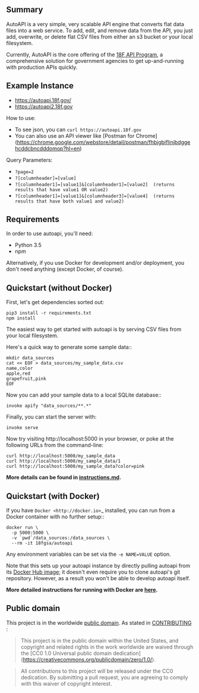 Summary
-------

AutoAPI is a very simple, very scalable API engine that converts flat data files into a web service.  To add, edit, and remove data from the API, you just add, overwrite, or delete flat CSV files from either an s3 bucket or your local filesystem.

Currently, AutoAPI is the core offering of the
[18F API Program](https://pages.18f.gov/api-program/), a comprehensive solution for government agencies to get up-and-running with production APIs quickly.


Example Instance
----------------

* https://autoapi.18f.gov/
* https://autoapi2.18f.gov

How to use:

* To see json, you can `curl https://autoapi.18f.gov`
* You can also use an API viewer like [Postman for Chrome] (https://chrome.google.com/webstore/detail/postman/fhbjgbiflinjbdggehcddcbncdddomop?hl=en)

Query Parameters:

* `?page=2`
* `?[columnheader]=[value]`
* `?[columnheader1]=[value1]&[columnheader1]=[value2]  (returns results that have value1 OR value2)`
* `?[columnheader1]=[value1]&[columnheader3]=[value4]  (returns results that have both value1 and value2)`


Requirements
------------

In order to use autoapi, you'll need:

* Python 3.5
* npm

Alternatively, if you use Docker for development and/or deployment, you don't
need anything (except Docker, of course).


Quickstart (without Docker)
---------------------------

First, let's get dependencies sorted out:

    pip3 install -r requirements.txt
    npm install

The easiest way to get started with autoapi is by serving CSV files from
your local filesystem.

Here's a quick way to generate some sample data::

    mkdir data_sources
    cat << EOF > data_sources/my_sample_data.csv
    name,color
    apple,red
    grapefruit,pink
    EOF

Now you can add your sample data to a local SQLite database::

    invoke apify "data_sources/**.*"

Finally, you can start the server with:

    invoke serve

Now try visiting http://localhost:5000 in your browser, or poke at
the following URLs from the command-line:

    curl http://localhost:5000/my_sample_data
    curl http://localhost:5000/my_sample_data/1
    curl http://localhost:5000/my_sample_data?color=pink

**More details can be found in [instructions.md](instructions.md).**


Quickstart (with Docker)
------------------------

If you have `Docker <http://docker.io>`_ installed, you can run from a Docker
container with no further setup::

    docker run \
      -p 5000:5000 \
      -v `pwd`/data_sources:/data_sources \
      --rm -it 18fgsa/autoapi

Any environment variables can be set via the ``-e NAME=VALUE`` option.

Note that this sets up your autoapi instance by directly
pulling autoapi from its
[Docker Hub image](https://hub.docker.com/r/18fgsa/autoapi/); it doesn't
even require you to clone autoapi's git repository. However, as a
result you won't be able to develop autoapi itself.

**More detailed instructions for running with Docker are
[here](instructions.md).**

Public domain
---------------

This project is in the worldwide [public domain](LICENSE.md). As stated in
[CONTRIBUTING ](CONTRIBUTING.md):

>	This project is in the public domain within the United States, and copyright and related rights in the work worldwide are waived through the [CC0 1.0 Universal public domain dedication] (https://creativecommons.org/publicdomain/zero/1.0/).

> All contributions to this project will be released under the CC0 dedication. By submitting a pull request, you are agreeing to comply with this waiver of copyright interest.
